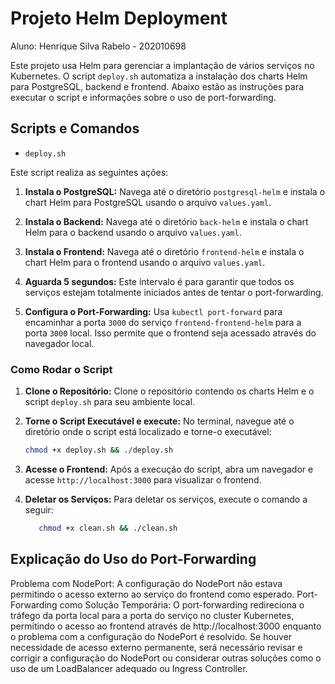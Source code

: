 # Projeto Helm Deployment

Aluno: Henrique Silva Rabelo - 202010698

Este projeto usa Helm para gerenciar a implantação de vários serviços no Kubernetes. O script `deploy.sh` automatiza a instalação dos charts Helm para PostgreSQL, backend e frontend. Abaixo estão as instruções para executar o script e informações sobre o uso de port-forwarding.

## Scripts e Comandos

- `deploy.sh`

Este script realiza as seguintes ações:

1. **Instala o PostgreSQL:**
   Navega até o diretório `postgresql-helm` e instala o chart Helm para PostgreSQL usando o arquivo `values.yaml`.

2. **Instala o Backend:**
   Navega até o diretório `back-helm` e instala o chart Helm para o backend usando o arquivo `values.yaml`.

3. **Instala o Frontend:**
   Navega até o diretório `frontend-helm` e instala o chart Helm para o frontend usando o arquivo `values.yaml`.

4. **Aguarda 5 segundos:**
   Este intervalo é para garantir que todos os serviços estejam totalmente iniciados antes de tentar o port-forwarding.

5. **Configura o Port-Forwarding:**
   Usa `kubectl port-forward` para encaminhar a porta `3000` do serviço `frontend-frontend-helm` para a porta `3000` local. Isso permite que o frontend seja acessado através do navegador local.

### Como Rodar o Script

1. **Clone o Repositório:**
   Clone o repositório contendo os charts Helm e o script `deploy.sh` para seu ambiente local.

2. **Torne o Script Executável e execute:**
   No terminal, navegue até o diretório onde o script está localizado e torne-o executável:

   ```sh
   chmod +x deploy.sh && ./deploy.sh
   ```

3. **Acesse o Frontend:**
   Após a execução do script, abra um navegador e acesse `http://localhost:3000` para visualizar o frontend.

4. **Deletar os Serviços:**
   Para deletar os serviços, execute o comando a seguir:

   ```sh
      chmod +x clean.sh && ./clean.sh
   ```

## Explicação do Uso do Port-Forwarding

Problema com NodePort: A configuração do NodePort não estava permitindo o acesso externo ao serviço do frontend como esperado.
Port-Forwarding como Solução Temporária: O port-forwarding redireciona o tráfego da porta local para a porta do serviço no cluster Kubernetes, permitindo o acesso ao frontend através de http://localhost:3000 enquanto o problema com a configuração do NodePort é resolvido.
Se houver necessidade de acesso externo permanente, será necessário revisar e corrigir a configuração do NodePort ou considerar outras soluções como o uso de um LoadBalancer adequado ou Ingress Controller.
